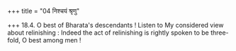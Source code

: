 +++
title = "04 निश्चयं श्रृणु"

+++
18.4. O best of Bharata's descendants ! Listen to My considered view
about relinishing : Indeed the act of relinishing is rightly spoken to
be three-fold, O best among men !
